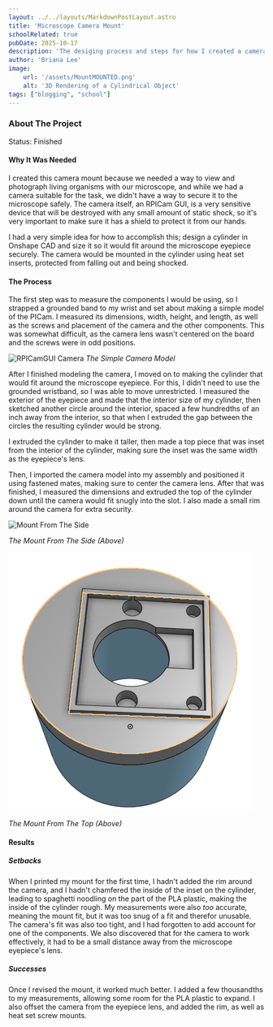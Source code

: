 ```yaml
---
layout: ../../layouts/MarkdownPostLayout.astro
title: 'Microscope Camera Mount'
schoolRelated: true
pubDate: 2025-10-17
description: 'The desiging process and steps for how I created a camera mount for our microscope'
author: 'Briana Lee'
image:
    url: '/assets/MountMOUNTED.png'
    alt: '3D Rendering of a Cylindrical Object'
tags: ["blogging", "school"]
---
```

### About The Project

Status: Finished

#### Why It Was Needed

I created this camera mount because we needed a way to view and photograph living organisms with our microscope, and while we had a camera suitable for the task, we didn't have a way to secure it to the microscope safely. The camera itself, an RPICam GUI, is a very sensitive device that will be destroyed with any small amount of static shock, so it's very important to make sure it has a shield to protect it from our hands.

I had a very simple idea for how to accomplish this; design a cylinder in Onshape CAD and size it so it would fit around the microscope eyepiece securely. The camera would be mounted in the cylinder using heat set inserts, protected from falling out and being shocked.


#### The Process

The first step was to measure the components I would be using, so I strapped a grounded band to my wrist and set about making a simple model of the PICam. I measured its dimensions, width, height, and length, as well as the screws and placement of the camera and the other components. This was somewhat difficult, as the camera lens wasn't centered on the board and the screws were in odd positions. 

![RPICamGUI Camera](/assets/PICAM.png)
*The Simple Camera Model*

After I finished modeling the camera, I moved on to making the cylinder that would fit around the microscope eyepiece. For this, I didn't need to use the grounded wristband, so I was able to move unrestricted. I measured the exterior of the eyepiece and made that the interior size of my cylinder, then sketched another circle around the interior, spaced a few hundredths of an inch away from the interior, so that when I extruded the gap between the circles the resulting cylinder would be strong.

I extruded the cylinder to make it taller, then made a top piece that was inset from the interior of the cylinder, making sure the inset was the same width as the eyepiece's lens.

Then, I imported the camera model into my assembly and positioned it using fastened mates, making sure to center the camera lens. After that was finished, I measured the dimensions and extruded the top of the cylinder down until the camera would fit snugly into the slot. I also made a small rim around the camera for extra security.

![Mount From The Side](/assets/MountSIDE.png)

*The Mount From The Side (Above)*

![Mount From The Top](/public/assets/MountTOP.png)

*The Mount From The Top (Above)*

#### Results

##### Setbacks

When I printed my mount for the first time, I hadn't added the rim around the camera, and I hadn't chamfered the inside of the inset on the cylinder, leading to spaghetti noodling on the part of the PLA plastic, making the inside of the cylinder rough. My measurements were also *too* accurate, meaning the mount fit, but it was too snug of a fit and therefor unusable. The camera's fit was also too tight, and I had forgotten to add account for one of the components. We also discovered that for the camera to work effectively, it had to be a small distance away from the microscope eyepiece's lens.

##### Successes

Once I revised the mount, it worked much better. I added a few thousandths to my measurements, allowing some room for the PLA plastic to expand. I also offset the camera from the eyepiece lens, and added the rim, as well as heat set screw mounts.